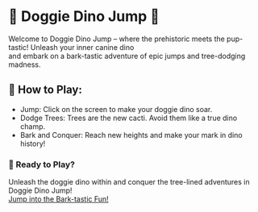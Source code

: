 # 🐾 Doggie Dino Jump 🌳
Welcome to Doggie Dino Jump – where the prehistoric meets the pup-tastic! Unleash your inner canine dino <br>
and embark on a bark-tastic adventure of epic jumps and tree-dodging madness.

## 🌲 How to Play:
- Jump: Click on the screen to make your doggie dino soar.
- Dodge Trees: Trees are the new cacti. Avoid them like a true dino champ.
- Bark and Conquer: Reach new heights and make your mark in dino history!

### 🎉 Ready to Play?
Unleash the doggie dino within and conquer the tree-lined adventures in Doggie Dino Jump! <br>
[Jump into the Bark-tastic Fun!](https://dog-jump-game.vercel.app/)
